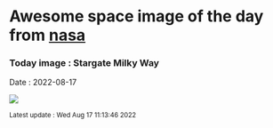 
# Awesome space image of the day from [nasa](https://api.nasa.gov/)

### Today image : Stargate Milky Way

Date : 2022-08-17


![](https://apod.nasa.gov/apod/image/2208/StargateMilkyWay_Oudoux_960.jpg)

<small>Latest update : Wed Aug 17 11:13:46 2022</small>


